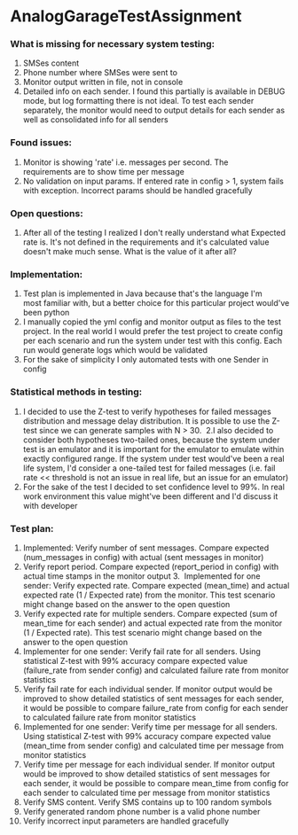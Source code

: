 # AnalogGarageTestAssignment

### What is missing for necessary system testing:
1. SMSes content
2. Phone number where SMSes were sent to
3. Monitor output written in file, not in console
4. Detailed info on each sender. I found this partially is available in DEBUG mode, but log formatting there is not ideal. To test each sender separately, the monitor would need to output details for each sender as well as consolidated info for all senders

### Found issues:
1. Monitor is showing 'rate' i.e. messages per second. The requirements are to show time per message
2. No validation on input params. If entered rate in config > 1, system fails with exception. Incorrect params should be handled gracefully

### Open questions:
1. After all of the testing I realized I don't really understand what Expected rate is. It's not defined in the requirements and it's calculated value doesn't make much sense. What is the value of it after all? 

### Implementation:
1. Test plan is implemented in Java because that's the language I'm most familiar with, but a better choice for this particular project would've been python
2. I manually copied the yml config and monitor output as files to the test project. In the real world I would prefer the test project to create config per each scenario and run the system under test with this config. Each run would generate logs which would be validated
3. For the sake of simplicity I only automated tests with one Sender in config

### Statistical methods in testing:
1. I decided to use the Z-test to verify hypotheses for failed messages distribution and message delay distribution. It is possible to use the Z-test since we can generate samples with N > 30. 
2.I also decided to consider both hypotheses two-tailed ones, because the system under test is an emulator and it is important for the emulator to emulate within exactly configured range. If the system under test would've been a real life system, I'd consider a one-tailed test for failed messages (i.e. fail rate << threshold is not an issue in real life, but an issue for an emulator)
3. For the sake of the test I decided to set confidence level to 99%. In real work environment this value might've been different and I'd discuss it with developer 

### Test plan:
1. Implemented: Verify number of sent messages. Compare expected (num_messages in config) with actual (sent messages in monitor)
2. Verify report period. Compare expected (report_period in config) with actual time stamps in the monitor output
3.  Implemented for one sender: Verify expected rate. Compare expected (mean_time) and actual expected rate (1 / Expected rate) from the monitor. This test scenario might change based on the answer to the open question
4. Verify expected rate for multiple senders. Compare expected (sum of mean_time for each sender) and actual expected rate from the monitor (1 / Expected rate). This test scenario might change based on the answer to the open question
5. Implementer for one sender: Verify fail rate for all senders. Using statistical Z-test with 99% accuracy compare expected value (failure_rate from sender config) and calculated failure rate from monitor statistics
6. Verify fail rate for each individual sender. If monitor output would be improved to show detailed statistics of sent messages for each sender, it would be possible to compare failure_rate from config for each sender to calculated failure rate from monitor statistics
7. Implemented for one sender: Verify time per message for all senders. Using statistical Z-test with 99% accuracy compare expected value (mean_time from sender config) and calculated time per message from monitor statistics
8. Verify time per message for each individual sender. If monitor output would be improved to show detailed statistics of sent messages for each sender, it would be possible to compare mean_time from config for each sender to calculated time per message from monitor statistics
9. Verify SMS content. Verify SMS contains up to 100 random symbols
10. Verify generated random phone number is a valid phone number
11. Verify incorrect input parameters are handled gracefully
